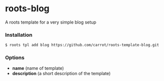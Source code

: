 # roots-blog

A roots template for a very simple blog setup

### Installation

```sh
$ roots tpl add blog https://github.com/carrot/roots-template-blog.git
```

### Options

- **name** (name of template)
- **description** (a short description of the template)
